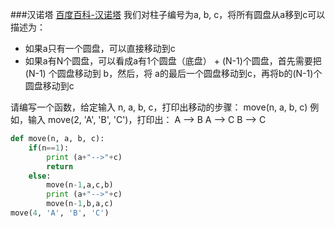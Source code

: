 
###汉诺塔 [百度百科-汉诺塔](http://baike.baidu.com/view/191666.htm) 
我们对柱子编号为a, b, c，将所有圆盘从a移到c可以描述为：
- 如果a只有一个圆盘，可以直接移动到c
- 如果a有N个圆盘，可以看成a有1个圆盘（底盘） + (N-1)个圆盘，首先需要把 (N-1) 个圆盘移动到 b，然后，将 a的最后一个圆盘移动到c，再将b的(N-1)个圆盘移动到c

请编写一个函数，给定输入 n, a, b, c，打印出移动的步骤：
move(n, a, b, c)
例如，输入 move(2, 'A', 'B', 'C')，打印出：
A --> B
A --> C
B --> C

```py
def move(n, a, b, c):
	if(n==1):
		print (a+"-->"+c)
		return
	else:
		move(n-1,a,c,b)
		print (a+"-->"+c)
		move(n-1,b,a,c)
move(4, 'A', 'B', 'C')
```